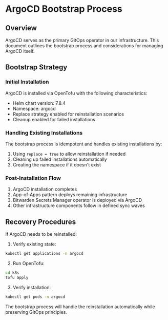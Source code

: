 # ArgoCD Bootstrap Process

## Overview

ArgoCD serves as the primary GitOps operator in our infrastructure. This document outlines the bootstrap process and considerations for managing ArgoCD itself.

## Bootstrap Strategy

### Initial Installation

ArgoCD is installed via OpenTofu with the following characteristics:
- Helm chart version: 7.8.4
- Namespace: argocd
- Replace strategy enabled for reinstallation scenarios
- Cleanup enabled for failed installations

### Handling Existing Installations

The bootstrap process is idempotent and handles existing installations by:
1. Using `replace = true` to allow reinstallation if needed
2. Cleaning up failed installations automatically
3. Creating the namespace if it doesn't exist

### Post-Installation Flow

1. ArgoCD installation completes
2. App-of-Apps pattern deploys remaining infrastructure
3. Bitwarden Secrets Manager operator is deployed via ArgoCD
4. Other infrastructure components follow in defined sync waves

## Recovery Procedures

If ArgoCD needs to be reinstalled:

1. Verify existing state:
```bash
kubectl get applications -n argocd
```

2. Run OpenTofu:
```bash
cd k8s
tofu apply
```

3. Verify installation:
```bash
kubectl get pods -n argocd
```

The bootstrap process will handle the reinstallation automatically while preserving GitOps principles.